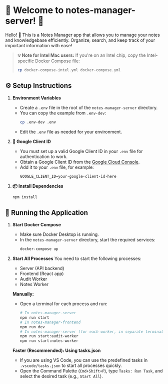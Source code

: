 # 📝 Welcome to notes-manager-server! 🚀

Hello! 👋 This is a Notes Manager app that allows you to manage your notes and knowledgebase efficiently. Organize, search, and keep track of your important information with ease!

> **💡 Note for Intel Mac users:**
> If you're on an Intel chip, copy the Intel-specific Docker Compose file:
> ```bash
> cp docker-compose-intel.yml docker-compose.yml
> ```

## ⚙️ Setup Instructions

1. **Environment Variables**
   - Create a `.env` file in the root of the `notes-manager-server` directory.
   - You can copy the example from `.env-dev`:
     ```bash
     cp .env-dev .env
     ```
   - Edit the `.env` file as needed for your environment.

2. **🔑 Google Client ID**
   - You must set up a valid Google Client ID in your `.env` file for authentication to work.
   - Obtain a Google Client ID from the [Google Cloud Console](https://console.cloud.google.com/apis/credentials).
   - Add it to your `.env` file, for example:
     ```env
     GOOGLE_CLIENT_ID=your-google-client-id-here
     ```

3. **📦 Install Dependencies**
   ```bash
   npm install
   ```

## 🐳 Running the Application

1. **Start Docker Compose**
   - Make sure Docker Desktop is running.
   - In the `notes-manager-server` directory, start the required services:
     ```bash
     docker-compose up
     ```

2. **Start All Processes**
   You need to start the following processes:
   - Server (API backend)
   - Frontend (React app)
   - Audit Worker
   - Notes Worker

   **Manually:**
   - Open a terminal for each process and run:
     ```bash
     # In notes-manager-server
     npm run start
     # In notes-manager-frontend
     npm run dev
     # In notes-manager-server (for each worker, in separate terminals)
     npm run start:audit-worker
     npm run start:notes-worker
     ```

   **Faster (Recommended): Using tasks.json**
   - If you are using VS Code, you can use the predefined tasks in `.vscode/tasks.json` to start all processes quickly.
   - Open the Command Palette (`Cmd+Shift+P`), type `Tasks: Run Task`, and select the desired task (e.g., `Start All`).
